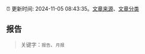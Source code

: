:alarm_clock: 更新时间: 2024-11-05 08:43:35。[文章来源](/README.md)、[文章分类](/TAGS.md)

## 报告


> 关键字：`报告`、`月报`



